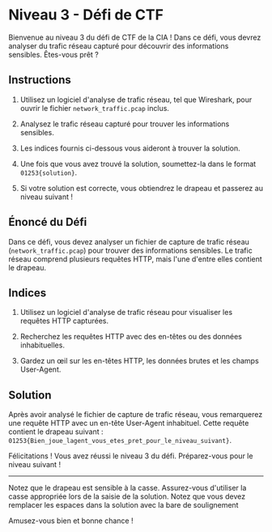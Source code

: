 # Niveau 3 - Défi de CTF

Bienvenue au niveau 3 du défi de CTF de la CIA ! Dans ce défi, vous devrez analyser du trafic réseau capturé pour découvrir des informations sensibles. 
Êtes-vous prêt ?

## Instructions

1. Utilisez un logiciel d'analyse de trafic réseau, tel que Wireshark, pour ouvrir le fichier `network_traffic.pcap` inclus.

2. Analysez le trafic réseau capturé pour trouver les informations sensibles.

3. Les indices fournis ci-dessous vous aideront à trouver la solution.

4. Une fois que vous avez trouvé la solution, soumettez-la dans le format `01253{solution}`.

5. Si votre solution est correcte, vous obtiendrez le drapeau et passerez au niveau suivant !

## Énoncé du Défi

Dans ce défi, vous devez analyser un fichier de capture de trafic réseau (`network_traffic.pcap`) pour trouver des informations sensibles. 
Le trafic réseau comprend plusieurs requêtes HTTP, mais l'une d'entre elles contient le drapeau.

## Indices

1. Utilisez un logiciel d'analyse de trafic réseau pour visualiser les requêtes HTTP capturées.

2. Recherchez les requêtes HTTP avec des en-têtes ou des données inhabituelles.

3. Gardez un œil sur les en-têtes HTTP, les données brutes et les champs User-Agent.

## Solution

Après avoir analysé le fichier de capture de trafic réseau, vous remarquerez une requête HTTP avec un en-tête User-Agent inhabituel. 
Cette requête contient le drapeau suivant : `01253{Bien_joue_lagent_vous_etes_pret_pour_le_niveau_suivant}`.

Félicitations ! Vous avez réussi le niveau 3 du défi. Préparez-vous pour le niveau suivant !

---

Notez que le drapeau est sensible à la casse. Assurez-vous d'utiliser la casse appropriée lors de la saisie de la solution.
Notez que vous devez remplacer les espaces dans la solution avec la bare de soulignement

Amusez-vous bien et bonne chance !
